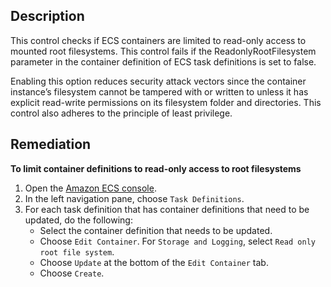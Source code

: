 ## Description

This control checks if ECS containers are limited to read-only access to mounted root filesystems. This control fails if the ReadonlyRootFilesystem parameter in the container definition of ECS task definitions is set to false.

Enabling this option reduces security attack vectors since the container instance’s filesystem cannot be tampered with or written to unless it has explicit read-write permissions on its filesystem folder and directories. This control also adheres to the principle of least privilege.

## Remediation

**To limit container definitions to read-only access to root filesystems**

1. Open the [Amazon ECS console](https://console.aws.amazon.com/ecs/).
2. In the left navigation pane, choose `Task Definitions`.
3. For each task definition that has container definitions that need to be updated, do the following:
    - Select the container definition that needs to be updated.
    - Choose `Edit Container`. For `Storage and Logging`, select `Read only root file system`.
    - Choose `Update` at the bottom of the `Edit Container` tab.
    - Choose `Create`.